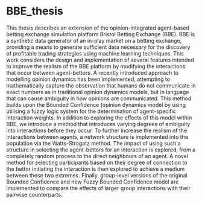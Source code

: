 # BBE_thesis

This thesis describes an extension of the opinion-integrated agent-based betting exchange simulation
platform Bristol Betting Exchange (BBE). BBE is a synthetic data generator of an in-play market on a
betting exchange, providing a means to generate sufficient data necessary for the discovery of profitable
trading strategies using machine learning techniques. This work considers the design and implementation
of several features intended to improve the realism of the BBE platform by modifying the interactions that
occur between agent-bettors. A recently introduced approach to modelling opinion dynamics has been
implemented, attempting to mathematically capture the observation that humans do not communicate
in exact numbers as in traditional opinion dynamics models, but in language that can cause ambiguity in
how opinions are communicated. This method builds upon the Bounded Confidence (opinion dynamics
model by using utilising a fuzzy logic system for the determination of agent-specific interaction weights.
In addition to exploring the effects of this model within BBE, we introduce a method that introduces
varying degrees of ambiguity into interactions before they occur. To further increase the realism of the 
interactions between agents, a network structure is implemented into the population via the Watts-Strogatz
method. The impact of using such a structure in selecting the agent-bettors for an interaction is explored,
from a completely random process to the direct neighbours of an agent. A novel method for selecting
participants based on their degree of connection to the bettor initiating the interaction is then explored
to achieve a medium between these two extremes. Finally, group-level versions of the original Bounded
Confidence and new Fuzzy Bounded Confidence model are implemented to compare the effects of larger
group interactions with their pairwise counterparts.
